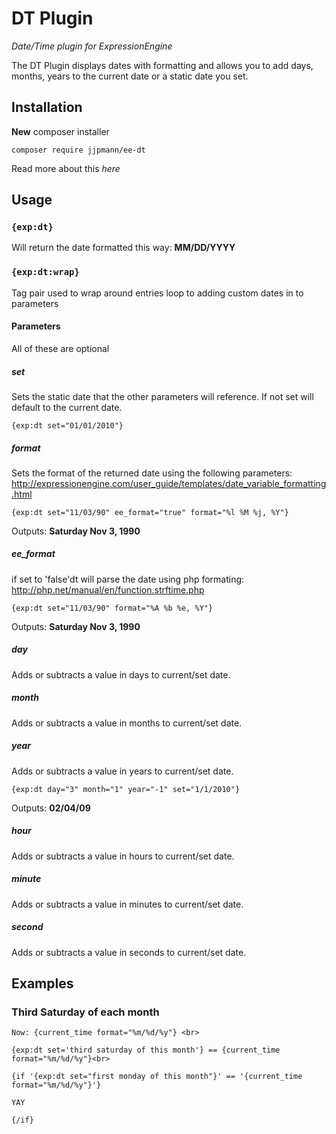 # DT Plugin

*Date/Time plugin for ExpressionEngine*

The DT Plugin displays dates with formatting and allows you to add days, months, years to the current date or a static date you set.

## Installation

__New__ composer installer

    composer require jjpmann/ee-dt

Read more about this *here*

## Usage

### `{exp:dt}`

Will return the date formatted this way: **MM/DD/YYYY**

### `{exp:dt:wrap}`

Tag pair used to wrap around entries loop to adding custom dates in to parameters

#### Parameters

All of these are optional

##### set 

Sets the static date that the other parameters will reference. If not set will default to the current date.

    {exp:dt set="01/01/2010"}

##### format

Sets the format of the returned date using the  following parameters: http://expressionengine.com/user_guide/templates/date_variable_formatting.html
  
    {exp:dt set="11/03/90" ee_format="true" format="%l %M %j, %Y"}

Outputs: **Saturday Nov 3, 1990**

##### ee_format

if set to 'false'dt will parse the date using php formating: http://php.net/manual/en/function.strftime.php 
   
    {exp:dt set="11/03/90" format="%A %b %e, %Y"}

Outputs: **Saturday Nov 3, 1990**
    
##### day
  
  Adds or subtracts a value in days to current/set date.

##### month
  
  Adds or subtracts a value in months to current/set date.

##### year
 
  Adds or subtracts a value in years to current/set date.

    {exp:dt day="3" month="1" year="-1" set="1/1/2010"}

Outputs: **02/04/09**

##### hour

  Adds or subtracts a value in hours to current/set date.

##### minute

  Adds or subtracts a value in minutes to current/set date.

##### second

  Adds or subtracts a value in seconds to current/set date.

## Examples

### Third Saturday of each month


    Now: {current_time format="%m/%d/%y"} <br>

    {exp:dt set='third saturday of this month'} == {current_time format="%m/%d/%y"}<br>

    {if '{exp:dt set="first monday of this month"}' == '{current_time format="%m/%d/%y"}'}

    YAY

    {/if}

